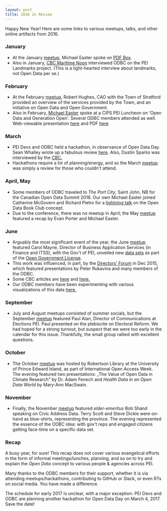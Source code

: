 ```yaml
---
layout: post
title: 2016 In Review
---
```


Happy New Year! Here are some links to various meetups, talks, and other online artifacts from 2016.

### January

* At the January [meetup](https://www.meetup.com/Open-Data-PEI/events/227801712/), Michael Easter spoke on [PDF Box](https://pdfbox.apache.org/).
* Also in January, [CBC Maritime Noon](http://www.cbc.ca/maritimenoon/2016/01/13/a-parking-warning-your-immigration-feedback-maritime-directions/) interviewed ODBC on the PEI Landmarks project. (This is a light-hearted interview about landmarks, not Open Data per se.)

### February

* At the February [meetup](https://www.meetup.com/Open-Data-PEI/events/228548487/), Robert Hughes, CAO with the Town of Stratford provided an overview of the services provided by the Town, and an initiative on Open Data and Open Government. 
* Also in February, [Michael Easter](http://twitter.com/30_for_60) spoke at a CIPS PEI Luncheon on 'Open Data and Generation Open'. Several ODBC members attended as well. Web-viewable presentation [here](http://peidevs.github.io/OpenDataBookClub/presentations/2016_FEB_18_CIPS_PEI) and PDF [here](https://www.dropbox.com/s/og83kzxl1z08v55/2016_FEB_18_CIPS_PEI.pdf?dl=0) 

### March

* PEI Devs and ODBC held a hackathon, in observance of Open Data Day. Sean Whalley wrote up a fabulous review [here](http://peidevs.github.io/OpenDataBookClub/2016/03/05/Open-Data-Day). Also, Dustin Sparks was interviewed by the [CBC.](http://www.cbc.ca/news/canada/prince-edward-island/data-computer-apps-open-government-1.3478962)
* Hackathons require a lot of planning/energy, and so the March [meetup](https://www.meetup.com/Open-Data-PEI/events/229432782/) was simply a review for those who couldn't attend.

### April, May

* Some members of ODBC traveled to _The Port City_, Saint John, NB for the Canadian Open Data Summit 2016. Our own Michael Easter joined Catherine McGovern and Richard Pietro for a [lightning talk](https://youtu.be/5DiBSloGRl0?t=3h15m37s) on the Open Data Book Club concept.
* Due to the conference, there was no meetup in April; the May [meetup](https://www.meetup.com/Open-Data-PEI/events/230810502/) featured a recap by Evan Porter and Michael Easter.

### June

* Arguably the most significant event of the year, the June [meetup](https://www.meetup.com/Open-Data-PEI/events/231888459/) featured Carol Mayne, Director of Business Application Services (in Finance and ITSS), with the Gov't of PEI, unveiled new [data sets](https://www.princeedwardisland.ca/en/search/site/?f[0]=type:service&f[1]=field_service_topics:2237) as part of the [Open Government License](https://www.princeedwardisland.ca/en/information/finance/open-government-licence-prince-edward-island).
* This work was influenced, in part, by the [Directors' Forum](http://peidevs.github.io/OpenDataBookClub/2016/01/21/news-for-JAN-2016) in Dec 2015, which featured presentations by Peter Rukavina and many members of the ODBC.
* Some CBC articles are [here](http://www.cbc.ca/news/canada/prince-edward-island/pei-open-data-1.3634672) and [here.](http://www.cbc.ca/news/canada/prince-edward-island/pei-open-data-portal-1.3637303)
* Our ODBC members have been experimenting with various visualizations of this data [here.](https://github.com/peidevs/OpenDataBookClub/blob/master/doc/LocalResources.md)

### September

* July and August meetups consisted of summer socials, but the September [meetup](https://www.meetup.com/Open-Data-PEI/events/233915223/) featured Paul Alan, Director of Communications at Elections PEI. Paul presented on the plebiscite on Electoral Reform. We had hoped for a strong turnout, but suspect that we were too early in the calendar for this issue. Thankfully, the small group rallied with excellent questions.

### October

* The October [meetup](https://www.meetup.com/Open-Data-PEI/events/234804726/) was hosted by Robertson Library at the University of Prince Edward Island, as part of International Open Access Week. The evening featured two presentations: _The Value of Open Data in Climate Research" by Dr. Adam Fenech and _Health Data in an Open Data World_ by Mary-Ann MacSwain.

### November

* Finally, the November [meetup](https://www.meetup.com/Open-Data-PEI/events/235416807/) featured _elder-emeritus_ Bob Shand speaking on Civic Address Data. Terry Scott and Steve Dickie were on-hand as blue-shirts, representing the province. The evening represented the essence of the ODBC idea: with gov't reps and engaged citizens getting face-time on a specific data set. 

### Recap

A busy year, for sure! This recap does not cover various evangelical efforts in the form of informal meetings/lunches, planning, and so on to try and explain the _Open Data_ concept to various people & agencies across PEI. 

Many thanks to the ODBC members for their support, whether it is via attending meetups/hackathons, contributing to GitHub or Slack, or even RTs on social media. You have made a difference.

The schedule for early 2017 is unclear, with a major exception: PEI Devs and ODBC are planning another hackathon for Open Data Day on March 4, 2017. Save the date!

